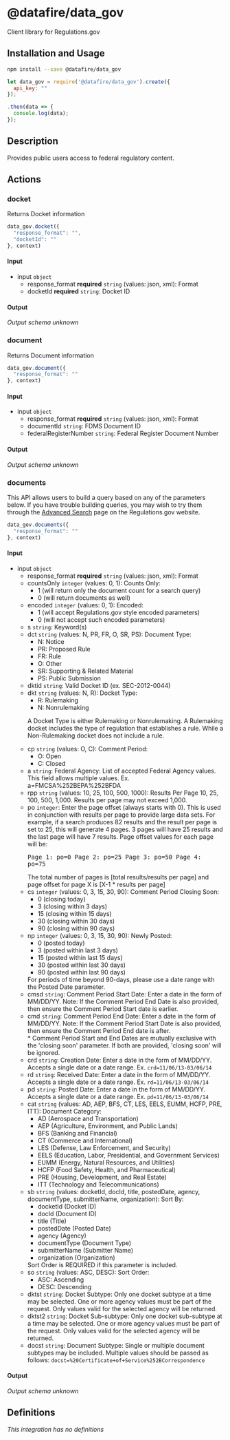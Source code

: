 # @datafire/data_gov

Client library for Regulations.gov

## Installation and Usage
```bash
npm install --save @datafire/data_gov
```
```js
let data_gov = require('@datafire/data_gov').create({
  api_key: ""
});

.then(data => {
  console.log(data);
});
```

## Description

Provides public users access to federal regulatory content.

## Actions

### docket
Returns Docket information


```js
data_gov.docket({
  "response_format": "",
  "docketId": ""
}, context)
```

#### Input
* input `object`
  * response_format **required** `string` (values: json, xml): Format
  * docketId **required** `string`: Docket ID

#### Output
*Output schema unknown*

### document
Returns Document information


```js
data_gov.document({
  "response_format": ""
}, context)
```

#### Input
* input `object`
  * response_format **required** `string` (values: json, xml): Format
  * documentId `string`: FDMS Document ID
  * federalRegisterNumber `string`: Federal Register Document Number

#### Output
*Output schema unknown*

### documents
This API allows users to build a query based on any of the parameters below.  If you have trouble building queries, you may wish to try them through the <a href="http://www.regulations.gov/#!advancedSearch">Advanced Search</a> page on the Regulations.gov website.


```js
data_gov.documents({
  "response_format": ""
}, context)
```

#### Input
* input `object`
  * response_format **required** `string` (values: json, xml): Format
  * countsOnly `integer` (values: 0, 1): Counts Only: <ul><li>1 (will return only the document count for a search query)</li><li>0 (will return documents as well)</li></ul>
  * encoded `integer` (values: 0, 1): Encoded: <ul><li>1 (will accept Regulations.gov style encoded parameters)</li><li>0 (will not accept such encoded parameters)</li></ul>
  * s `string`: Keyword(s)
  * dct `string` (values: N, PR, FR, O, SR, PS): Document Type: <ul><li>N: Notice</li><li>PR: Proposed Rule</li><li>FR: Rule</li><li>O: Other</li><li>SR: Supporting & Related Material</li><li>PS: Public Submission</li></ul>
  * dktid `string`: Valid Docket ID (ex. SEC-2012-0044)
  * dkt `string` (values: N, R): Docket Type: <ul><li>R: Rulemaking</li><li>N: Nonrulemaking</li></ul><p>A Docket Type is either Rulemaking or Nonrulemaking. A Rulemaking docket includes the type of regulation that establishes a rule. While a Non-Rulemaking docket does not include a rule.</p>
  * cp `string` (values: O, C): Comment Period: <ul><li>O: Open</li><li>C: Closed</li></ul>
  * a `string`: Federal Agency: List of accepted Federal Agency values. This field allows multiple values. Ex. a=FMCSA%252BEPA%252BFDA
  * rpp `string` (values: 10, 25, 100, 500, 1000): Results Per Page 10, 25, 100, 500, 1,000.  Results per page may not exceed 1,000.
  * po `integer`: Enter the page offset (always starts with 0). This is used in conjunction with results per page to provide large data sets. For example, if a search produces 82 results and the result per page is set to 25, this will generate 4 pages. 3 pages will have 25 results and the last page will have 7 results. Page offset values for each page will be: <pre>Page 1: po=0 Page 2: po=25 Page 3: po=50 Page 4: po=75</pre> The total number of pages is [total results/results per page] and page offset for page X is [X-1 * results per page]
  * cs `integer` (values: 0, 3, 15, 30, 90): Comment Period Closing Soon: <ul><li>0 (closing today)</li><li>3 (closing within 3 days)</li><li>15 (closing within 15 days)</li><li>30 (closing within 30 days)</li><li>90 (closing within 90 days)</li></ul>
  * np `integer` (values: 0, 3, 15, 30, 90): Newly Posted: <ul><li>0 (posted today)</li><li>3 (posted within last 3 days)</li><li>15 (posted within last 15 days)</li><li>30 (posted within last 30 days)</li><li>90 (posted within last 90 days)</li></ul>  For periods of time beyond 90-days, please use a date range with the Posted Date parameter.
  * cmsd `string`: Comment Period Start Date: Enter a date in the form of MM/DD/YY. Note: If the Comment Period End Date is also provided, then ensure the Comment Period Start date is earlier.
  * cmd `string`: Comment Period End Date: Enter a date in the form of MM/DD/YY. Note: If the Comment Period Start Date is also provided, then ensure the Comment Period End date is after.<br/>* Comment Period Start and End Dates are mutually exclusive with the 'closing soon' parameter. If both are provided, 'closing soon' will be ignored.
  * crd `string`: Creation Date: Enter a date in the form of MM/DD/YY. Accepts a single date or a date range. Ex. <code>crd=11/06/13-03/06/14</code>
  * rd `string`: Received Date: Enter a date in the form of MM/DD/YY. Accepts a single date or a date range. Ex. <code>rd=11/06/13-03/06/14</code>
  * pd `string`: Posted Date: Enter a date in the form of MM/DD/YY. Accepts a single date or a date range. Ex. <code>pd=11/06/13-03/06/14</code>
  * cat `string` (values: AD, AEP, BFS, CT, LES, EELS, EUMM, HCFP, PRE, ITT): Document Category: <ul><li>AD (Aerospace and Transportation)</li> <li>AEP (Agriculture, Environment, and Public Lands)</li> <li>BFS (Banking and Financial)</li> <li>CT (Commerce and International)</li> <li>LES (Defense, Law Enforcement, and Security)</li> <li>EELS (Education, Labor, Presidential, and Government Services)</li> <li>EUMM (Energy, Natural Resources, and Utilities)</li> <li>HCFP (Food Safety, Health, and Pharmaceutical)</li> <li>PRE (Housing, Development, and Real Estate)</li> <li>ITT (Technology and Telecommunications)</li></ul>
  * sb `string` (values: docketId, docId, title, postedDate, agency, documentType, submitterName, organization): Sort By: <ul><li>docketId (Docket ID)</li><li>docId (Document ID)</li><li>title (Title)</li><li>postedDate (Posted Date)</li><li>agency (Agency)</li><li>documentType (Document Type)</li><li>submitterName (Submitter Name)</li><li>organization (Organization)</li></ul> Sort Order is REQUIRED if this parameter is included.
  * so `string` (values: ASC, DESC): Sort Order: <ul><li>ASC: Ascending</li><li>DESC: Descending</li></ul>
  * dktst `string`: Docket Subtype: Only one docket subtype at a time may be selected. One or more agency values must be part of the request. Only values valid for the selected agency will be returned.
  * dktst2 `string`: Docket Sub-subtype: Only one docket sub-subtype at a time may be selected. One or more agency values must be part of the request. Only values valid for the selected agency will be returned.
  * docst `string`: Document Subtype: Single or multiple document subtypes may be included.  Multiple values should be passed as follows: <code>docst=%20Certificate+of+Service%252BCorrespondence</code>

#### Output
*Output schema unknown*



## Definitions

*This integration has no definitions*
